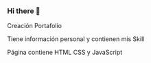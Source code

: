 ### Hi there 👋

Creación Portafolio

Tiene información personal y contienen mis Skill

Página contiene HTML CSS y JavaScript

